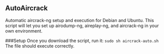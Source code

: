 ## AutoAircrack
Automatic aircrack-ng setup and execution for Debian and Ubuntu.
This script will let you set up airodump-ng, aireplay-ng, and aircrack-ng in your own environment.

###Setup
Once you download the script, run it:
`sudo sh aircrack-auto.sh`
The file should execute correctly.
